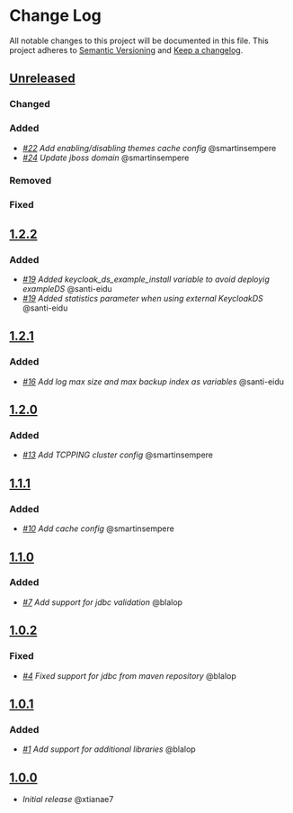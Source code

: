 # Change Log

All notable changes to this project will be documented in this file.
This project adheres to [Semantic Versioning](http://semver.org/) and [Keep a changelog](https://github.com/olivierlacan/keep-a-changelog).

## [Unreleased](https://github.com/idealista/keycloak_role/tree/develop)
### Changed
### Added
- *[#22](https://github.com/idealista/keycloak_role/issues/22) Add enabling/disabling themes cache config* @smartinsempere
- *[#24](https://github.com/idealista/keycloak_role/issues/24) Update jboss domain* @smartinsempere
### Removed
### Fixed

## [1.2.2](https://github.com/idealista/keycloak_role/tree/1.2.2)
### Added
- *[#19](https://github.com/idealista/keycloak_role/issues/19) Added keycloak_ds_example_install variable to avoid deployig exampleDS* @santi-eidu
- *[#19](https://github.com/idealista/keycloak_role/issues/19) Added statistics parameter when using external KeycloakDS* @santi-eidu

## [1.2.1](https://github.com/idealista/keycloak_role/tree/1.2.1)
### Added
- *[#16](https://github.com/idealista/keycloak_role/issues/16) Add log max size and max backup index as variables* @santi-eidu

## [1.2.0](https://github.com/idealista/keycloak_role/tree/1.2.0)
### Added
- *[#13](https://github.com/idealista/keycloak_role/issues/13) Add TCPPING cluster config* @smartinsempere

## [1.1.1](https://github.com/idealista/keycloak_role/tree/1.1.1)
### Added
- *[#10](https://github.com/idealista/keycloak_role/issues/10) Add cache config* @smartinsempere

## [1.1.0](https://github.com/idealista/keycloak_role/tree/1.1.0)
### Added
- *[#7](https://github.com/idealista/keycloak_role/issues/7) Add support for jdbc validation* @blalop

## [1.0.2](https://github.com/idealista/keycloak_role/tree/1.0.2)
### Fixed
- *[#4](https://github.com/idealista/keycloak_role/issues/4) Fixed support for jdbc from maven repository* @blalop


## [1.0.1](https://github.com/idealista/keycloak_role/tree/1.0.1)
### Added
- *[#1](https://github.com/idealista/keycloak_role/issues/1) Add support for additional libraries* @blalop

## [1.0.0](https://github.com/idealista/keycloak_role/tree/1.0.0)
- *Initial release* @xtianae7
